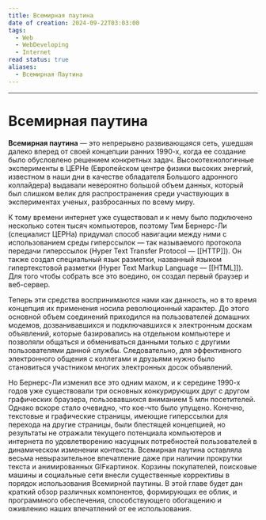 ```yaml
---
title: Всемирная паутина
date of creation: 2024-09-22T03:03:00
tags:
  - Web
  - WebDeveloping
  - Internet
read status: true
aliases:
  - Всемирная Паутина
---
```

---
# Всемирная паутина

**Всемирная паутина** — это непрерывно развивающаяся сеть, ушедшая далеко вперед от своей концепции ранних 1990-х, когда ее создание было обусловлено решением конкретных задач. Высокотехнологичные эксперименты в ЦЕРНе (Европейском центре физики высоких энергий, известном в наши дни в качестве обладателя Большого адронного коллайдера) выдавали невероятно большой объем данных, который был слишком велик для распространения среди участвующих в экспериментах ученых, разбросанных по всему миру.

К тому времени интернет уже существовал и к нему было подключено несколько сотен тысяч компьютеров, поэтому Тим Бернерс-Ли (специалист ЦЕРНа) придумал способ навигации между ними с использованием среды гиперссылок — так называемого протокола передачи гиперссылок (Hyper Text Transfer Protocol — [[HTTP]]). Он также создал специальный язык разметки, названный языком гипертекстовой разметки (Hyper Text Markup Language — [[HTML]]). Для того чтобы собрать все это воедино, он создал первый браузер и веб-сервер.

Теперь эти средства воспринимаются нами как данность, но в то время концепция их применения носила революционный характер. До этого основной объем соединений приходился на пользователей домашних модемов, дозванивавшихся и подключавшихся к электронным доскам объявлений, которые базировались на отдельном компьютере и позволяли общаться и обмениваться данными только с другими пользователями данной службы. Следовательно, для эффективного электронного общения с коллегами и друзьями нужно было становиться участником многих электронных досок объявлений.

Но Бернерс-Ли изменил все это одним махом, и к середине 1990-х годов уже существовали три основных конкурирующих друг с другом графических браузера, пользовавшихся вниманием 5 млн посетителей. Однако вскоре стало очевидно, что кое-что было упущено. Конечно, текстовые и графические страницы, имеющие гиперссылки для перехода на другие страницы, были блестящей концепцией, но результаты не отражали текущего потенциала компьютеров и интернета по удовлетворению насущных потребностей пользователей в динамическом изменении контекста. Всемирная паутина оставляла весьма невыразительное впечатление даже при наличии прокрутки текста и анимированных GIFкартинок. Корзины покупателей, поисковые машины и социальные сети внесли существенные коррективы в порядок использования Всемирной паутины. В этой главе будет дан краткий обзор различных компонентов, формирующих ее облик, и программного обеспечения, способствующего обогащению и оживлению наших впечатлений от ее использования.